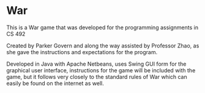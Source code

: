 # War

This is a War game that was developed for the programming assignments in CS 492

Created by Parker Govern and along the way assisted by Professor Zhao, as she gave the instructions and expectations for the program.

Developed in Java with Apache Netbeans, uses Swing GUI form for the graphical user interface, instructions for the game will be included with 
the game, but it follows very closely to the standard rules of War which can easily be found on the internet as well.
